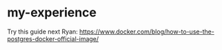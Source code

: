 # my-experience

Try this guide next Ryan:
https://www.docker.com/blog/how-to-use-the-postgres-docker-official-image/
